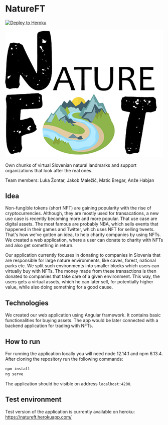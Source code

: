 # NatureFT 
[![Deploy to Heroku](https://github.com/Minusoida/natureft-frontend/actions/workflows/angular.yml/badge.svg)](https://github.com/Minusoida/natureft-frontend/actions/workflows/angular.yml)

![logo](src/assets/images/logo.png)


Own chunks of virtual Slovenian natural landmarks and support organizations that look after the real ones.

Team members: Luka Žontar, Jakob Maležič, Matic Bregar, Anže Habjan

## Idea

Non-fungible tokens (short NFT) are gaining popularity with the rise of cryptocurrencies. Although, they are mostly used for transacations,
a new use case is recently becoming more and more popular. That use case are digital assets. The most famous are probably NBA, which sells
events that happened in their games and Twitter, which uses NFT for selling tweets. That's how we've gotten an idea, to help charity companies
by using NFTs. We created a web application, where a user can donate to charity with NFTs and also get something in return.

Our application currently focuses in donating to companies in Slovenia that are responsible for large nature environments, like caves, forest,
national parks etc. We split such environments into smaller blocks which users can virtually buy with NFTs. The money made from these 
transactions is then donated to companies that take care of a given environment. This way, the users gets a virtual assets, which he can
later sell, for potentially higher value, while also doing something for a good cause.


## Technologies

We created our web application using Angular framework. It contains basic functionalities for buying assets. The app would be later
connected with a backend application for trading with NFTs.

## How to run

For running the application locally you will need node 12.14.1 and npm 
6.13.4. After cloning the repository run the following commands:
```bash
npm install
ng serve
```
The application should be visible on address `localhost:4200`.

## Test environment

Test version of the application is currently available on heroku:
https://natureft.herokuapp.com/
